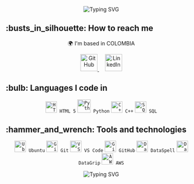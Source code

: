 <p align="center">
  <img src="https://readme-typing-svg.demolab.com?font=Chakra+Petch&weight=700&size=30&duration=2000&pause=5000&color=1753AE&center=true&vCenter=true&random=false&width=435&height=40&lines=Hi+%F0%9F%91%8B+I'm+JOSE+F.+MURILLO" alt="Typing SVG" />
</p>

<h2>:busts_in_silhouette: How to reach me</h2>

<p align="center">
  🌍 I'm based in COLOMBIA
</p>

<p align="center">
  <a href="https://www.github.com/JoseMurillo2882" target="_blank" rel="noreferrer">
    <img src="https://raw.githubusercontent.com/danielcranney/readme-generator/main/public/icons/socials/github.svg" width="45" height="45" alt="GitHub" title="GitHub">
  </a>
  &nbsp;&nbsp;&nbsp;
  <a href="https://www.linkedin.com/in/jfmur100/" target="_blank" rel="noreferrer">
    <img src="https://raw.githubusercontent.com/danielcranney/readme-generator/main/public/icons/socials/linkedin.svg" width="45" height="45" alt="LinkedIn" title="LinkedIn">
  </a>
</p>

<h2>:bulb: Languages I code in</h2>

<p align="center">
  <code><img title="HTML 5" alt="HTML 5" width="30px" src="https://cdn.jsdelivr.net/gh/devicons/devicon/icons/html5/html5-original.svg" /> HTML 5</code>
  <code><img title="Python" alt="Python" width="35px" src="https://cdn.jsdelivr.net/gh/devicons/devicon/icons/python/python-original.svg" /> Python</code>
  <code><img title="C++" alt="C++" width="30px" src="https://cdn.jsdelivr.net/gh/devicons/devicon/icons/cplusplus/cplusplus-original.svg" /> C++</code>
  <code><img title="SQL" alt="SQL" width="30px" src="https://cdn.jsdelivr.net/gh/devicons/devicon/icons/mysql/mysql-original-wordmark.svg" /> SQL</code>
</p>

<h2>:hammer_and_wrench: Tools and technologies</h2>

<p align="center">
  <code><img title="Ubuntu" alt="Ubuntu" width="30px" src="https://cdn.jsdelivr.net/gh/devicons/devicon/icons/ubuntu/ubuntu-plain.svg" /> Ubuntu</code>
  <code><img title="Git" alt="Git" width="30px" src="https://cdn.jsdelivr.net/gh/devicons/devicon/icons/git/git-original.svg" /> Git</code>
  <code><img title="VS Code" alt="VS Code" width="30px" src="https://cdn.jsdelivr.net/gh/devicons/devicon/icons/vscode/vscode-original.svg" /> VS Code</code>
  <code><img title="GitHub" alt="GitHub" width="30px" src="https://cdn.jsdelivr.net/gh/devicons/devicon/icons/github/github-original.svg" /> GitHub</code>
  <code><img title="DataSpell" alt="DataSpell" width="30px" src="https://resources.jetbrains.com/storage/products/dataspell/img/meta/dataspell_logo_300x300.png" /> DataSpell</code>
  <code><img title="DataGrip" alt="DataGrip" width="30px" src="https://cdn.jsdelivr.net/gh/devicons/devicon/icons/datagrip/datagrip-plain.svg" /> DataGrip</code>
  <code><img title="AWS" alt="AWS" width="30px" src="https://cdn.jsdelivr.net/gh/devicons/devicon/icons/amazonwebservices/amazonwebservices-original.svg" /> AWS</code>
</p>

<p align="center">
  <img src="https://readme-typing-svg.demolab.com?font=Chakra+Petch&weight=700&size=30&duration=2000&pause=5000&color=1753AE&center=true&vCenter=true&random=false&width=435&height=40&lines=THANKS+FOR+VISIT" alt="Typing SVG" />
</p>
